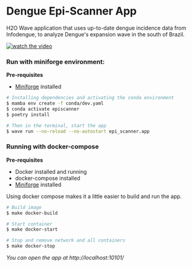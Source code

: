 # Dengue Epi-Scanner App

H2O Wave application that uses up-to-date dengue incidence data from Infodengue, to analyze Dengue's expansion wave in
the south of Brazil.

[![watch the video](https://img.youtube.com/vi/LQmMhVWVJUs/hqdefault.jpg)](https://youtu.be/LQmMhVWVJUs)

### Run with miniforge environment:

**Pre-requisites**
* [Miniforge](https://github.com/conda-forge/miniforge) installed

 ```bash
 # Installing dependencies and activating the conda environment
$ mamba env create -f conda/dev.yaml
$ conda activate episcanner 
$ poetry install
```

```bash
# Then in the terminal, start the app
$ wave run --no-reload --no-autostart epi_scanner.app
```

### Running with docker-compose

**Pre-requisites**
* Docker installed and running
* docker-compose installed
* [Miniforge](https://github.com/conda-forge/miniforge) installed

Using docker compose makes it a little easier to build and run the app.

```bash
# Build image
$ make docker-build

# Start container
$ make docker-start

# Stop and remove network and all containers
$ make docker-stop
```

*You can open the app at http://localhost:10101/*
